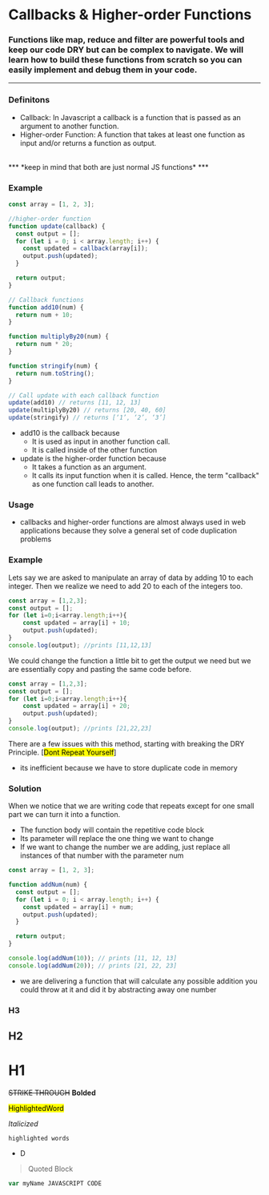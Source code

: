 # Callbacks & Higher-order Functions
### Functions like map, reduce and filter are powerful tools and keep our code DRY but can be complex to navigate. We will learn how to build these functions from scratch so you can easily implement and debug them in your code.
---
### Definitons
- Callback: In Javascript a callback is a function that is passed as an argument to another function.
- Higher-order Function: A function that takes at least one function as input and/or returns a function as output.
<br>
*** *keep in mind that both are just normal JS functions* ***

### Example
```JAVASCRIPT
const array = [1, 2, 3];

//higher-order function
function update(callback) {
  const output = [];
  for (let i = 0; i < array.length; i++) {
    const updated = callback(array[i]);
    output.push(updated);
  }

  return output;
}

// Callback functions
function add10(num) {
  return num + 10;
}

function multiplyBy20(num) {
  return num * 20;
}

function stringify(num) {
  return num.toString();
}

// Call update with each callback function
update(add10) // returns [11, 12, 13]
update(multiplyBy20) // returns [20, 40, 60]
update(stringify) // returns [‘1’, ‘2’, ‘3’]
```
- add10 is the callback because
    - It is used as input in another function call.
    - It is called inside of the other function
- update is the higher-order function because
    - It takes a function as an argument.
    - It calls its input function when it is called. Hence, the term "callback" as one function call leads to another.

### Usage
- callbacks and higher-order functions are almost always used in web applications because they solve a general set of code duplication problems

### Example
Lets say we are asked to manipulate an array of data by adding 10 to each integer. Then we realize we need to add 20 to each of the integers too.
```javascript
const array = [1,2,3];
const output = [];
for (let i=0;i<array.length;i++){
    const updated = array[i] + 10;
    output.push(updated);
}
console.log(output); //prints [11,12,13]
```
We could change the function a little bit to get the output we need but we are essentially copy and pasting the same code before.

```javascript
const array = [1,2,3];
const output = [];
for (let i=0;i<array.length;i++){
    const updated = array[i] + 20;
    output.push(updated);
}
console.log(output); //prints [21,22,23]
```
There are a few issues with this method, starting with breaking the DRY Principle. [<mark>Dont Repeat Yourself</mark>]
- its inefficient because we have to store duplicate code in memory

### Solution
When we notice that we are writing code that repeats except for one small part we can turn it into a function.
- The function body will contain the repetitive code block
- Its parameter will replace the one thing we want to change
- If we want to change the number we are adding, just replace all instances of that number with the parameter num


```javascript
const array = [1, 2, 3];

function addNum(num) {
  const output = [];
  for (let i = 0; i < array.length; i++) {
    const updated = array[i] + num;
    output.push(updated);
  }

  return output;
}

console.log(addNum(10)); // prints [11, 12, 13]
console.log(addNum(20)); // prints [21, 22, 23]
```
- we are delivering a function that will calculate any possible addition you could throw at it and did it by abstracting away one number

### H3
## H2
# H1
~~STRIKE THROUGH~~
**Bolded**

<mark>HighlightedWord</mark>

*Italicized*

`highlighted words`
 - D
 >Quoted Block

 ```JAVASCRIPT
var myName JAVASCRIPT CODE
 ```